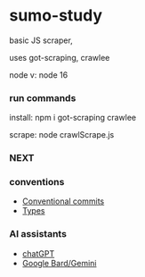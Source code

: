 # sumo-study

basic JS scraper,

uses got-scraping, crawlee


node v: node 16

### run commands
install: npm i got-scraping crawlee

scrape: node crawlScrape.js

### NEXT


### conventions
- [Conventional commits](https://www.conventionalcommits.org/en/v1.0.0/#summary)
- [Types](https://www.typescriptlang.org/docs/handbook/basic-types.html)


### AI assistants
- [chatGPT](https://chat.openai.com/)
- [Google Bard/Gemini](https://gemini.google.com/app)
